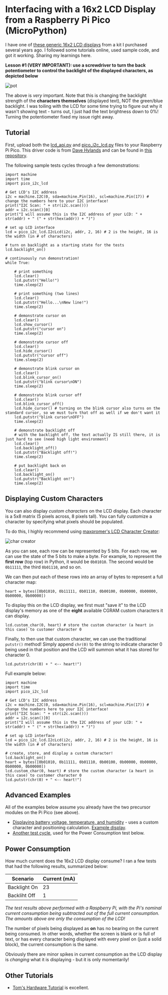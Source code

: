 # Interfacing with a 16x2 LCD Display from a Raspberry Pi Pico (MicroPython)
I have one of [these generic 16x2 LCD displays](https://a.co/d/cL9BH0b) from a kit I purchased several years ago. I followed some tutorials online, used sample code, and got it working. Sharing my learnings here.

**Lesson #1 (VERY IMPORTANT): use a screwdriver to turn the back potentiometer to control the backlight of the displayed characters, as depicted below**

![pot](https://i.imgur.com/yoQynbe.png)

The above is *very* important. Note that this is changing the backlight strength of the **characters themselves** (displayed text), NOT the green/blue backlight. I was toiling with the LCD for some time trying to figure out why it wasn't showing text - turns out, I just had the text brightness down to 0%! Turning the potentiometer fixed my issue right away.

## Tutorial
First, upload both the [lcd_api.py](./src/lcd_api.py) and [pico_i2c_lcd.py](./src/pico_i2c_lcd.py) files to your Raspberry Pi Pico. This driver code is from [Dave Hylands](https://github.com/dhylands) and can be found in [this repository](https://github.com/dhylands/python_lcd).

The following sample tests cycles through a few demonstrations:

```
import machine
import time
import pico_i2c_lcd

# Get LCD's I2C address
i2c = machine.I2C(0, sda=machine.Pin(16), scl=machine.Pin(17)) # change the numbers here to your I2C interface!
print("I2C Scan: " + str(i2c.scan()))
addr = i2c.scan()[0]
print("I will assume this is the I2C address of your LCD: " + str(addr) + " (" + str(hex(addr)) + ")")

# set up LCD interface
lcd = pico_i2c_lcd.I2cLcd(i2c, addr, 2, 16) # 2 is the height, 16 is the width (in # of characters)

# turn on backlight as a starting state for the tests
lcd.backlight_on()

# continuously run demonstration!
while True:
    
    # print something
    lcd.clear()
    lcd.putstr("Hello!")
    time.sleep(2)
    
    # print something (two lines)
    lcd.clear()
    lcd.putstr("Hello...\nNew line!")
    time.sleep(2)
    
    # demonstrate cursor on
    lcd.clear()
    lcd.show_cursor()
    lcd.putstr("cursor on")
    time.sleep(2)
    
    # demonstrate cursor off
    lcd.clear()
    lcd.hide_cursor()
    lcd.putstr("cursor off")
    time.sleep(2)
    
    # demonstrate blink cursor on
    lcd.clear()
    lcd.blink_cursor_on()
    lcd.putstr("blink cursor\nON")
    time.sleep(2)
    
    # demonstrate blink cursor off
    lcd.clear()
    lcd.blink_cursor_off()
    lcd.hide_cursor() # turning on the blink cursor also turns on the standard cursor, so we must turn that off as well if we don't want it
    lcd.putstr("blink cursor\nOFF")
    time.sleep(2)
    
    # demonstrate backlight off
    # with the backlight off, the text actually IS still there, it is just hard to see (need high light environment)
    lcd.clear()
    lcd.backlight_off()
    lcd.putstr("Backlight off!")
    time.sleep(2)
    
    # put backlight back on
    lcd.clear()
    lcd.backlight_on()
    lcd.putstr("Backlight on!")
    time.sleep(2)
```

## Displaying Custom Characters
You can also display *custom characters* on the LCD display. Each character is a 5x8 matrix (5 pixels across, 8 pixels tall). You can fully customize a character by specifying what pixels should be populated.

To do this, I highly recommend using [maxpromer's LCD Character Creator](https://maxpromer.github.io/LCD-Character-Creator/):

![char creator](https://i.imgur.com/63wo5o5.png)

As you can see, each row can be represented by 5 bits. For each row, we can use the state of the 5 bits to make a byte. For example, to represent the **first row** (top row) in Python, it would be `0b01010`. The second would be `0b11111`, the third `0b01110`, and so on.

We can then put each of these rows into an array of bytes to represent a full character map:

```
heart = bytes([0b01010, 0b11111, 0b01110, 0b00100, 0b00000, 0b00000, 0b00000, 0b00000])
```

To display this on the LCD display, we first must "save it" to the LCD display's memory as one of the **eight** available CGRAM custom characters it can display.

```
lcd.custom_char(0, heart) # store the custom character (a heart in this case) to customer character 0
```

Finally, to then use that custom character, we can use the traditional `putstr()` method! Simply append `chr(0)` to the string to indicate character 0 being used in that position and the LCD will summon what it has stored for character 0.

```
lcd.putstr(chr(0) + " <-- heart!")
```

Full example below:

```
import machine
import time
import pico_i2c_lcd

# Get LCD's I2C address
i2c = machine.I2C(0, sda=machine.Pin(16), scl=machine.Pin(17)) # change the numbers here to your I2C interface!
print("I2C Scan: " + str(i2c.scan()))
addr = i2c.scan()[0]
print("I will assume this is the I2C address of your LCD: " + str(addr) + " (" + str(hex(addr)) + ")")

# set up LCD interface
lcd = pico_i2c_lcd.I2cLcd(i2c, addr, 2, 16) # 2 is the height, 16 is the width (in # of characters)

# create, store, and display a custom character!
lcd.backlight_on()
heart = bytes([0b01010, 0b11111, 0b01110, 0b00100, 0b00000, 0b00000, 0b00000, 0b00000])
lcd.custom_char(0, heart) # store the custom character (a heart in this case) to customer character 0
lcd.putstr(chr(0) + " <-- heart!")

```

## Advanced Examples
All of the examples below assume you already have the two precursor modules on the Pi Pico (see above).
- [Displaying battery voltage, temperature, and humidity](./samples/voltage-temp-rh.py) - uses a custom character and positioning calculation. [Example display](https://i.imgur.com/XnHHV8R.png).
- [Another test cycle](./samples/test-cycle.py), used for the Power Consumption test below.

## Power Consumption
How much current does the 16x2 LCD display consume? I ran a few tests that had the following results, summarized below:

|Scenario|Current (mA)|
|-|-|
|Backlight On|23|
|Backliht Off|1|

*The test results above performed with a Raspberry Pi, with the Pi's nominal current consumption being subtracted out of the full current consumption. The amounts above are only the consumption of the LCD!*

The number of pixels being displayed as **on** has no bearing on the current being consumed. In other words, whether the screen is blank or is full of text, or has every character being displayed with every pixel on (just a solid block), the current consumption is the same.

Obviously there are minor spikes in current consumption as the LCD display is *changing* what it is displaying - but it is only momentarily!

## Other Tutorials
- [Tom's Hardware Tutorial](https://www.tomshardware.com/how-to/lcd-display-raspberry-pi-pico) is excellent.